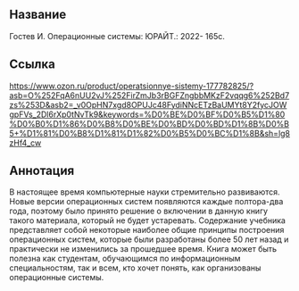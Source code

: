 ## Название

Гостев И. Операционные системы: ЮРАЙТ.: 2022- 165с.

## Ссылка
https://www.ozon.ru/product/operatsionnye-sistemy-177782825/?asb=O%252FqA6nUU2vJ%252FirZmJb3rBGFZngbbMKzF2vqqg6%252Bd7zs%253D&asb2=_v0OpHN7xgd8OPUJc48FydiNNcETzBaUMYt8Y2fycJOWgpFVs_2Dl6rXp0tNvTk9&keywords=%D0%BE%D0%BF%D0%B5%D1%80%D0%B0%D1%86%D0%B8%D0%BE%D0%BD%D0%BD%D1%8B%D0%B5+%D1%81%D0%B8%D1%81%D1%82%D0%B5%D0%BC%D1%8B&sh=lg8zHf4_cw
## Аннотация
В настоящее время компьютерные науки стремительно развиваются. Новые версии операционных систем появляются каждые полтора-два года, поэтому было принято решение о включении в данную книгу такого материала, который не будет устаревать. Содержание учебника представляет собой некоторые наиболее общие принципы построения операционных систем, которые были разработаны более 50 лет назад и практически не изменились за прошедшее время. Книга может быть полезна как студентам, обучающимся по информационным специальностям, так и всем, кто хочет понять, как организованы операционные системы.




